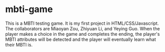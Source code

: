 # mbti-game
This is a MBTI testing game. It is my first project in HTML/CSS/Javascript. The collaborators are Miaoyan Zou, Zhiyuan Li, and Yeying Guo. When the player makes a choice in the game and completes the ending, the player's MBTI attributes will be detected and the player will eventually learn what their MBTI is.
